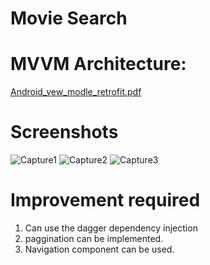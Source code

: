 # Movie Search 

# MVVM Architecture:
[Android_vew_modle_retrofit.pdf](https://github.com/sdubey0201/Sunil-MovieSearch/files/4806395/Android_vew_modle_retrofit.pdf)

# Screenshots 
![Capture1](https://user-images.githubusercontent.com/3539883/85173043-f7761580-b28f-11ea-857b-5812dc14eacd.PNG)
![Capture2](https://user-images.githubusercontent.com/3539883/85173058-fc3ac980-b28f-11ea-9f5a-fe855f8429b9.PNG)
![Capture3](https://user-images.githubusercontent.com/3539883/85173059-fe048d00-b28f-11ea-86aa-56a8c98c7b6d.PNG)


# Improvement required
1. Can use the dagger dependency injection
2. paggination can be implemented. 
3. Navigation component can be used. 
